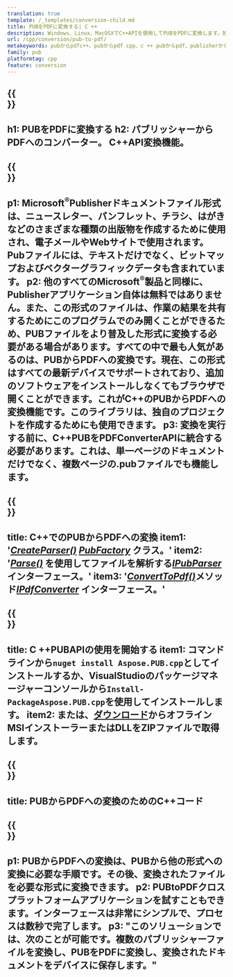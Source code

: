 ```yaml
---
translation: true
template: /_templates/conversion-child.md
title: PUBをPDFに変換する| C ++
description: Windows、Linux、MacOSXでC++APIを使用してPUBをPDFに変換します。独自のソリューションに簡単に統合できるパブリッシャー変換機能。
url: /cpp/conversion/pub-to-pdf/
metakeywords: pubからpdfc++、pubからpdf cpp、c ++ pubからpdf、publisherからpdfc++への変換
family: pub
platformtag: cpp
feature: conversion
---
```


{{<section banner>}}
---
h1: PUBをPDFに変換する
h2: パブリッシャーからPDFへのコンバーター。 С++API変換機能。
---

{{<section overview>}}
---
p1: Microsoft<sup>®</sup>Publisherドキュメントファイル形式は、ニュースレター、パンフレット、チラシ、はがきなどのさまざまな種類の出版物を作成するために使用され、電子メールやWebサイトで使用されます。 Pubファイルには、テキストだけでなく、ビットマップおよびベクターグラフィックデータも含まれています。
p2: 他のすべてのMicrosoft<sup>®</sup>製品と同様に、Publisherアプリケーション自体は無料ではありません。また、この形式のファイルは、作業の結果を共有するためにこのプログラムでのみ開くことができるため、PUBファイルをより普及した形式に変換する必要がある場合があります。すべての中で最も人気があるのは、PUBからPDFへの変換です。現在、この形式はすべての最新デバイスでサポートされており、追加のソフトウェアをインストールしなくてもブラウザで開くことができます。これがC++のPUBからPDFへの変換機能です。このライブラリは、独自のプロジェクトを作成するためにも使用できます。
p3: 変換を実行する前に、C++PUBをPDFConverterAPIに統合する必要があります。これは、単一ページのドキュメントだけでなく、複数ページの.pubファイルでも機能します。
---

{{<section feature1>}}
---
title: C++でのPUBからPDFへの変換
item1: '[*CreateParser()*](https://reference.aspose.com/pub/cpp/class/aspose.pub.pub_factory#a88c04c4c35d45ee8febc7e1554d03c4b) [*PubFactory*](https://reference.aspose.com/pub/cpp/class/aspose.pub.pub_factory) クラス。'
item2: '[*Parse()*](https://reference.aspose.com/pub/cpp/class/aspose.pub.i_pub_parser#ae9fc7043f382a5b4a7b694f0fe477915) を使用してファイルを解析する[*IPubParser*](https://reference.aspose.com/pub/cpp/class/aspose.pub.i_pub_parser) インターフェース。'
item3: '[*ConvertToPdf()*](https://reference.aspose.com/pub/cpp/class/aspose.pub.i_pdf_converter#acdea381bc8f2a2799e73a039b09ecdb5)メソッド[*IPdfConverter*](https://reference.aspose.com/pub/cpp/class/aspose.pub.i_pdf_converter) インターフェース。'
---

{{<section feature2>}}
---
title: C ++PUBAPIの使用を開始する
item1: コマンドラインから```nuget install Aspose.PUB.cpp```としてインストールするか、VisualStudioのパッケージマネージャーコンソールから```Install-PackageAspose.PUB.cpp```を使用してインストールします。
item2: または、[ダウンロード](https://releases.aspose.com/pub/cpp/)からオフラインMSIインストーラーまたはDLLをZIPファイルで取得します。
---

{{<section codeexample>}}
---
title: PUBからPDFへの変換のためのC++コード
---

{{<section summary>}}
---
p1: PUBからPDFへの変換は、PUBから他の形式への変換に必要な手順です。その後、変換されたファイルを必要な形式に変換できます。
p2: PUBtoPDFクロスプラットフォームアプリケーションを試すこともできます。インターフェースは非常にシンプルで、プロセスは数秒で完了します。
p3: "このソリューションでは、次のことが可能です。複数のパブリッシャーファイルを変換し、PUBをPDFに変換し、変換されたドキュメントをデバイスに保存します。"
---